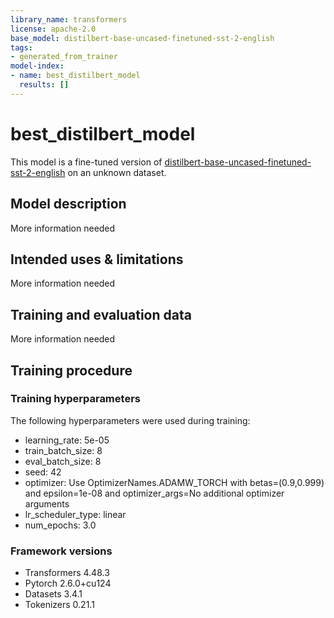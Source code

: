```yaml
---
library_name: transformers
license: apache-2.0
base_model: distilbert-base-uncased-finetuned-sst-2-english
tags:
- generated_from_trainer
model-index:
- name: best_distilbert_model
  results: []
---
```


<!-- This model card has been generated automatically according to the information the Trainer had access to. You
should probably proofread and complete it, then remove this comment. -->

# best_distilbert_model

This model is a fine-tuned version of [distilbert-base-uncased-finetuned-sst-2-english](https://huggingface.co/distilbert-base-uncased-finetuned-sst-2-english) on an unknown dataset.

## Model description

More information needed

## Intended uses & limitations

More information needed

## Training and evaluation data

More information needed

## Training procedure

### Training hyperparameters

The following hyperparameters were used during training:
- learning_rate: 5e-05
- train_batch_size: 8
- eval_batch_size: 8
- seed: 42
- optimizer: Use OptimizerNames.ADAMW_TORCH with betas=(0.9,0.999) and epsilon=1e-08 and optimizer_args=No additional optimizer arguments
- lr_scheduler_type: linear
- num_epochs: 3.0

### Framework versions

- Transformers 4.48.3
- Pytorch 2.6.0+cu124
- Datasets 3.4.1
- Tokenizers 0.21.1
